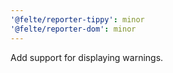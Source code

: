 ```yaml
---
'@felte/reporter-tippy': minor
'@felte/reporter-dom': minor
---
```


Add support for displaying warnings.
